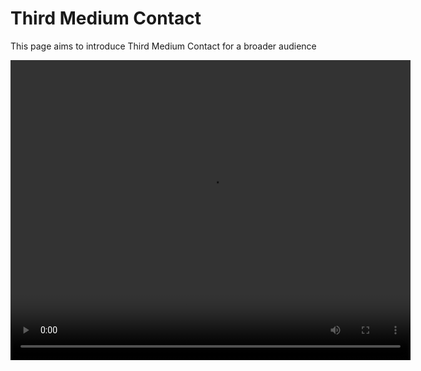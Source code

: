 # Third Medium Contact
This page aims to introduce Third Medium Contact for a broader audience

<!---
<video width="640" height="480" controls>
  <source src="Animations/ContinuumPotatoes.mp4" type="video/mp4">
  Your browser does not support the video tag.
</video>
-->

<video id="myVideo" width="640" height="480">
  <source src="Animations/ContinuumPotatoes.mp4" type="video/mp4">
  Your browser does not support the video tag.
</video>

<script>
  const video = document.getElementById('myVideo');

  video.addEventListener('click', function() {
    if (video.paused || video.ended) {
      video.play();
    } else {
      video.pause();
    }
  });
</script>
